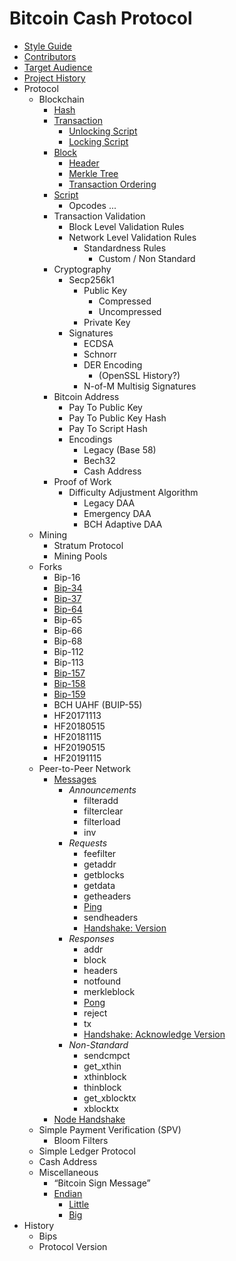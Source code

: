 # Bitcoin Cash Protocol

-   [Style Guide](/style-guide)
-   [Contributors](/contributors)
-   [Target Audience](/target-audience)
-   [Project History](/project-history)
-   Protocol
    -   Blockchain
	    -   [Hash](/protocol/blockchain/hash)
	    -   [Transaction](/protocol/blockchain/transaction)
		    -   [Unlocking Script](/protocol/blockchain/transaction/unlocking-script)
		    -   [Locking Script](/protocol/blockchain/transaction/locking-script)
	    -   [Block](/protocol/blockchain/block)
		    -   [Header](/protocol/blockchain/block/block-header)
		    -   [Merkle Tree](/protocol/blockchain/block/merkle-tree)
		    -   [Transaction Ordering](/protocol/blockchain/block/transaction-ordering)
	    -   [Script](/protocol/blockchain/script)
		    -   Opcodes
			       ...
	    -   Transaction Validation
		    -   Block Level Validation Rules
		    -   Network Level Validation Rules
			    -   Standardness Rules
				    -   Custom / Non Standard
	    -   Cryptography
		    -   Secp256k1
			    -   Public Key
				    -   Compressed
				    -   Uncompressed
			    -   Private Key
		    -   Signatures
			    -   ECDSA
			    -   Schnorr
			    -   DER Encoding
				    -   (OpenSSL History?)
			    -   N-of-M Multisig Signatures
	    -   Bitcoin Address
		    -   Pay To Public Key
			-   Pay To Public Key Hash
		    -   Pay To Script Hash
		    -   Encodings
			    -   Legacy (Base 58)
			    -   Bech32
			    -   Cash Address
	    -   Proof of Work
		    -   Difficulty Adjustment Algorithm
			    -   Legacy DAA
			    -   Emergency DAA
			    -   BCH Adaptive DAA
	-   Mining
		-   Stratum Protocol
	    -   Mining Pools
	-   Forks
	    -   Bip-16
		-   [Bip-34](/protocol/forks/bip-0034)
		-   [Bip-37](/protocol/forks/bip-0037)
		-   [Bip-64](/protocol/forks/bip-0064)
		-   Bip-65
		-   Bip-66
		-   Bip-68
		-   Bip-112
		-   Bip-113
		-   [Bip-157](/protocol/forks/bip-0157)
		-   [Bip-158](/protocol/forks/bip-0158)
		-   [Bip-159](/protocol/forks/bip-0159)
		-   BCH UAHF (BUIP-55)
		-   HF20171113
		-   HF20180515
		-   HF20181115
		-   HF20190515
		-   HF20191115
	-   Peer-to-Peer Network
        - [Messages](/protocol/network/messages)
            - *Announcements*
              - filteradd
              - filterclear
              - filterload
              - inv
	      - *Requests*
            - feefilter
            - getaddr
            - getblocks
            - getdata
            - getheaders
            - [Ping](/protocol/network/messages/ping)
            - sendheaders
            - [Handshake: Version](/protocol/network/messages/version)
          - *Responses*
            - addr
            - block
            - headers
            - notfound
            - merkleblock
            - [Pong](/protocol/network/messages/pong)
            - reject
            - tx
            - [Handshake: Acknowledge Version](/protocol/network/messages/verack)
          - *Non-Standard*
            - sendcmpct
            - get_xthin
            - xthinblock
            - thinblock
            - get_xblocktx
            - xblocktx
        - [Node Handshake](/protocol/network/node-handshake)
    -   Simple Payment Verification (SPV)
	    -   Bloom Filters
    -   Simple Ledger Protocol
    -   Cash Address
    -   Miscellaneous
	    - “Bitcoin Sign Message”
	    - [Endian](/protocol/misc/endian)
		    - [Little](/protocol/misc/endian/little)
		    - [Big](/protocol/misc/endian/big)
   -   History
	   - Bips
	   - Protocol Version